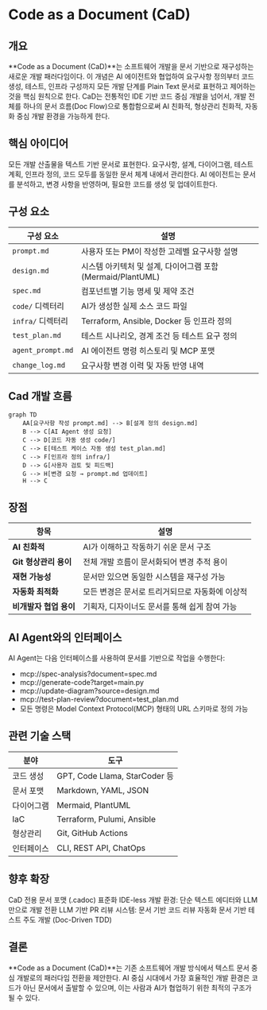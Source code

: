 # Code as a Document (CaD)

## 개요

**Code as a Document (CaD)**는 소프트웨어 개발을 문서 기반으로 재구성하는 새로운 개발 패러다임이다. 이 개념은 AI 에이전트와 협업하여 요구사항 정의부터 코드 생성, 테스트, 인프라 구성까지 모든 개발 단계를 Plain Text 문서로 표현하고 제어하는 것을 핵심 원칙으로 한다.
CaD는 전통적인 IDE 기반 코드 중심 개발을 넘어서, 개발 전체를 하나의 문서 흐름(Doc Flow)으로 통합함으로써 AI 친화적, 형상관리 친화적, 자동화 중심 개발 환경을 가능하게 한다.

## 핵심 아이디어

모든 개발 산출물을 텍스트 기반 문서로 표현한다.
요구사항, 설계, 다이어그램, 테스트 계획, 인프라 정의, 코드 모두를 동일한 문서 체계 내에서 관리한다.
AI 에이전트는 문서를 분석하고, 변경 사항을 반영하며, 필요한 코드를 생성 및 업데이트한다.


## 구성 요소

| 구성 요소             | 설명                                         |
| ----------------- | ------------------------------------------ |
| `prompt.md`       | 사용자 또는 PM이 작성한 고레벨 요구사항 설명                 |
| `design.md`       | 시스템 아키텍처 및 설계, 다이어그램 포함 (Mermaid/PlantUML) |
| `spec.md`         | 컴포넌트별 기능 명세 및 제약 조건                        |
| `code/` 디렉터리      | AI가 생성한 실제 소스 코드 파일                        |
| `infra/` 디렉터리     | Terraform, Ansible, Docker 등 인프라 정의        |
| `test_plan.md`    | 테스트 시나리오, 경계 조건 등 테스트 요구 정의                |
| `agent_prompt.md` | AI 에이전트 명령 히스토리 및 MCP 포맷                   |
| `change_log.md`   | 요구사항 변경 이력 및 자동 반영 내역                      |

## Cad 개발 흐름

```mermaid
graph TD
    AA[요구사항 작성 prompt.md] --> B[설계 정의 design.md]
    B --> C[AI Agent 생성 요청]
    C --> D[코드 자동 생성 code/]
    C --> E[테스트 케이스 자동 생성 test_plan.md]
    C --> F[인프라 정의 infra/]
    D --> G[사용자 검토 및 피드백]
    G --> H[변경 요청 → prompt.md 업데이트]
    H --> C
```

## 장점


| 항목              | 설명                         |
| --------------- | -------------------------- |
| **AI 친화적**      | AI가 이해하고 작동하기 쉬운 문서 구조     |
| **Git 형상관리 용이** | 전체 개발 흐름이 문서화되어 변경 추적 용이   |
| **재현 가능성**      | 문서만 있으면 동일한 시스템을 재구성 가능    |
| **자동화 최적화**     | 모든 변경은 문서로 트리거되므로 자동화에 이상적 |
| **비개발자 협업 용이**  | 기획자, 디자이너도 문서를 통해 쉽게 참여 가능 |


## AI Agent와의 인터페이스

AI Agent는 다음 인터페이스를 사용하여 문서를 기반으로 작업을 수행한다:

* mcp://spec-analysis?document=spec.md
* mcp://generate-code?target=main.py
* mcp://update-diagram?source=design.md
* mcp://test-plan-review?document=test_plan.md
* 모든 명령은 Model Context Protocol(MCP) 형태의 URL 스키마로 정의 가능

## 관련 기술 스택

| 분야    | 도구                           |
| ----- | ---------------------------- |
| 코드 생성 | GPT, Code Llama, StarCoder 등 |
| 문서 포맷 | Markdown, YAML, JSON         |
| 다이어그램 | Mermaid, PlantUML            |
| IaC   | Terraform, Pulumi, Ansible   |
| 형상관리  | Git, GitHub Actions          |
| 인터페이스 | CLI, REST API, ChatOps       |


## 향후 확장

CaD 전용 문서 포맷 (.cadoc) 표준화
IDE-less 개발 환경: 단순 텍스트 에디터와 LLM만으로 개발 전환
LLM 기반 PR 리뷰 시스템: 문서 기반 코드 리뷰 자동화
문서 기반 테스트 주도 개발 (Doc-Driven TDD)

## 결론

**Code as a Document (CaD)**는 기존 소프트웨어 개발 방식에서 텍스트 문서 중심 개발로의 패러다임 전환을 제안한다. AI 중심 시대에서 가장 효율적인 개발 환경은 코드가 아닌 문서에서 출발할 수 있으며, 이는 사람과 AI가 협업하기 위한 최적의 구조가 될 수 있다.
